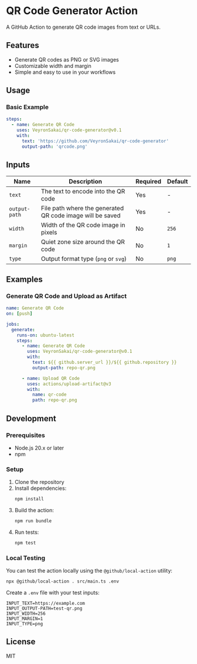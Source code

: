 # QR Code Generator Action

A GitHub Action to generate QR code images from text or URLs.

## Features

- Generate QR codes as PNG or SVG images
- Customizable width and margin
- Simple and easy to use in your workflows

## Usage

### Basic Example

```yaml
steps:
  - name: Generate QR Code
    uses: VeyronSakai/qr-code-generator@v0.1
    with:
      text: 'https://github.com/VeyronSakai/qr-code-generator'
      output-path: 'qrcode.png'
```

## Inputs

| Name          | Description                                               | Required | Default |
| ------------- | --------------------------------------------------------- | -------- | ------- |
| `text`        | The text to encode into the QR code                       | Yes      | -       |
| `output-path` | File path where the generated QR code image will be saved | Yes      | -       |
| `width`       | Width of the QR code image in pixels                      | No       | `256`   |
| `margin`      | Quiet zone size around the QR code                        | No       | `1`     |
| `type`        | Output format type (`png` or `svg`)                       | No       | `png`   |

## Examples

### Generate QR Code and Upload as Artifact

```yaml
name: Generate QR Code
on: [push]

jobs:
  generate:
    runs-on: ubuntu-latest
    steps:
      - name: Generate QR Code
        uses: VeyronSakai/qr-code-generator@v0.1
        with:
          text: ${{ github.server_url }}/${{ github.repository }}
          output-path: repo-qr.png

      - name: Upload QR Code
        uses: actions/upload-artifact@v3
        with:
          name: qr-code
          path: repo-qr.png
```

## Development

### Prerequisites

- Node.js 20.x or later
- npm

### Setup

1. Clone the repository
2. Install dependencies:
   ```bash
   npm install
   ```
3. Build the action:
   ```bash
   npm run bundle
   ```
4. Run tests:
   ```bash
   npm test
   ```

### Local Testing

You can test the action locally using the `@github/local-action` utility:

```bash
npx @github/local-action . src/main.ts .env
```

Create a `.env` file with your test inputs:

```env
INPUT_TEXT=https://example.com
INPUT_OUTPUT-PATH=test-qr.png
INPUT_WIDTH=256
INPUT_MARGIN=1
INPUT_TYPE=png
```

## License

MIT
